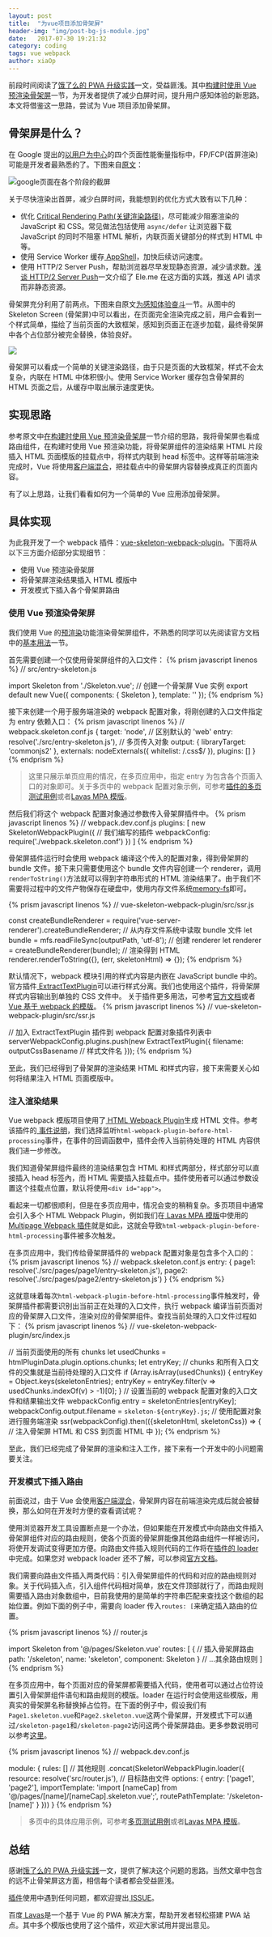 ```yaml
---
layout: post
title:  "为vue项目添加骨架屏"
header-img: "img/post-bg-js-module.jpg"
date:   2017-07-30 19:21:32
category: coding
tags: vue webpack
author: xiaOp
---
```


前段时间阅读了[饿了么的 PWA 升级实践](https://huangxuan.me/2017/07/12/upgrading-eleme-to-pwa/)一文，受益匪浅。其中[构建时使用 Vue 预渲染骨架屏](https://huangxuan.me/2017/07/12/upgrading-eleme-to-pwa/#在构建时使用-vue-预渲染骨架屏)一节，为开发者提供了减少白屏时间，提升用户感知体验的新思路。本文将借鉴这一思路，尝试为 Vue 项目添加骨架屏。

## 骨架屏是什么？

在 Google 提出的[以用户为中心](https://developers.google.com/web/updates/2017/06/user-centric-performance-metrics)的四个页面性能衡量指标中，FP/FCP(首屏渲染)可能是开发者最熟悉的了。下图来自[原文](https://developers.google.com/web/updates/2017/06/user-centric-performance-metrics)：

![google页面在各个阶段的截屏](https://developers.google.com/web/updates/images/2017/06/perf-metrics-load-timeline.png)

关于尽快渲染出首屏，减少白屏时间，我能想到的优化方式大致有以下几种：

* 优化 [Critical Rendering Path(关键渲染路径)](https://developers.google.com/web/fundamentals/performance/critical-rendering-path/)，尽可能减少阻塞渲染的 JavaScript 和 CSS。常见做法包括使用 `async/defer` 让浏览器下载 JavaScript 的同时不阻塞 HTML 解析，内联页面关键部分的样式到 HTML 中等。
* 使用 Service Worker 缓存[ AppShell](https://developers.google.com/web/updates/2015/11/app-shell)，加快后续访问速度。
* 使用 HTTP/2 Server Push，帮助浏览器尽早发现静态资源，减少请求数。[浅谈 HTTP/2 Server Push](https://zhuanlan.zhihu.com/p/26757514)一文介绍了 Ele.me 在这方面的实践，推送 API 请求而非静态资源。

骨架屏充分利用了前两点。下图来自原文[为感知体验奋斗](https://huangxuan.me/2017/07/12/upgrading-eleme-to-pwa/#为感知体验奋斗)一节。从图中的 Skeleton Screen (骨架屏)中可以看出，在页面完全渲染完成之前，用户会看到一个样式简单，描绘了当前页面的大致框架，感知到页面正在逐步加载，最终骨架屏中各个占位部分被完全替换，体验良好。

![](https://huangxuan.me/img/in-post/post-eleme-pwa/after-skeleton.jpg)

骨架屏可以看成一个简单的关键渲染路径，由于只是页面的大致框架，样式不会太复杂，内联在 HTML 中体积很小。使用 Service Worker 缓存包含骨架屏的 HTML 页面之后，从缓存中取出展示速度更快。

## 实现思路

参考原文中[在构建时使用 Vue 预渲染骨架屏](https://huangxuan.me/2017/07/12/upgrading-eleme-to-pwa/#在构建时使用-vue-预渲染骨架屏)一节介绍的思路，我将骨架屏也看成路由组件，在构建时使用 Vue 预渲染功能，将骨架屏组件的渲染结果 HTML 片段插入 HTML 页面模版的挂载点中，将样式内联到 head 标签中。这样等前端渲染完成时，Vue 将使用[客户端混合](https://ssr.vuejs.org/zh/hydration.html)，把挂载点中的骨架屏内容替换成真正的页面内容。

有了以上思路，让我们看看如何为一个简单的 Vue 应用添加骨架屏。

## 具体实现

为此我开发了一个 webpack 插件：[vue-skeleton-webpack-plugin](https://github.com/lavas-project/vue-skeleton-webpack-plugin)。下面将从以下三方面介绍部分实现细节：
* 使用 Vue 预渲染骨架屏
* 将骨架屏渲染结果插入 HTML 模版中
* 开发模式下插入各个骨架屏路由

### 使用 Vue 预渲染骨架屏

我们使用 Vue 的[预渲染](https://ssr.vuejs.org/zh/)功能渲染骨架屏组件，不熟悉的同学可以先阅读官方文档中的[基本用法](https://ssr.vuejs.org/zh/basic.html)一节。

首先需要创建一个仅使用骨架屏组件的入口文件：
{% prism javascript linenos %}
// src/entry-skeleton.js

import Skeleton from './Skeleton.vue';
// 创建一个骨架屏 Vue 实例
export default new Vue({
    components: {
        Skeleton
    },
    template: '<skeleton />'
});
{% endprism %}

接下来创建一个用于服务端渲染的 webpack 配置对象，将刚创建的入口文件指定为 entry 依赖入口：
{% prism javascript linenos %}
// webpack.skeleton.conf.js
{
    target: 'node', // 区别默认的 'web'
    entry: resolve('./src/entry-skeleton.js'), // 多页传入对象
    output: {
        libraryTarget: 'commonjs2'
    },
    externals: nodeExternals({
        whitelist: /\.css$/
    }),
    plugins: []
}
{% endprism %}

> 这里只展示单页应用的情况，在多页应用中，指定 entry 为包含各个页面入口的对象即可。关于多页中的 webpack 配置对象示例，可参考[插件的多页测试用例](https://github.com/lavas-project/vue-skeleton-webpack-plugin/tree/master/examples/multipage)或者[Lavas MPA 模版](https://github.com/lavas-project/lavas-template-vue-mpa)。

然后我们将这个 webpack 配置对象通过参数传入骨架屏插件中。
{% prism javascript linenos %}
// webpack.dev.conf.js
plugins: [
    new SkeletonWebpackPlugin({ // 我们编写的插件
        webpackConfig: require('./webpack.skeleton.conf')
    })
]
{% endprism %}

骨架屏插件运行时会使用 webpack 编译这个传入的配置对象，得到骨架屏的 bundle 文件。接下来只需要使用这个 bundle 文件内容创建一个 renderer，调用`renderToString()`方法就可以得到字符串形式的 HTML 渲染结果了。由于我们不需要将过程中的文件产物保存在硬盘中，使用内存文件系统[memory-fs](https://github.com/webpack/memory-fs)即可。

{% prism javascript linenos %}
// vue-skeleton-webpack-plugin/src/ssr.js

const createBundleRenderer = require('vue-server-renderer').createBundleRenderer;
// 从内存文件系统中读取 bundle 文件
let bundle = mfs.readFileSync(outputPath, 'utf-8');
// 创建 renderer
let renderer = createBundleRenderer(bundle);
// 渲染得到 HTML
renderer.renderToString({}, (err, skeletonHtml) => {});
{% endprism %}

默认情况下，webpack 模块引用的样式内容是内嵌在 JavaScript bundle 中的。官方插件[ ExtractTextPlugin](https://github.com/webpack-contrib/extract-text-webpack-plugin)可以进行样式分离。我们也使用这个插件，将骨架屏样式内容输出到单独的 CSS 文件中。
关于插件更多用法，可参考[官方文档](https://doc.webpack-china.org/plugins/extract-text-webpack-plugin/)或者[ Vue 基于 webpack 的模版](https://github.com/vuejs-templates/webpack/blob/master/template/build/utils.js)。
{% prism javascript linenos %}
// vue-skeleton-webpack-plugin/src/ssr.js

// 加入 ExtractTextPlugin 插件到 webpack 配置对象插件列表中
serverWebpackConfig.plugins.push(new ExtractTextPlugin({
    filename: outputCssBasename // 样式文件名
}));
{% endprism %}

至此，我们已经得到了骨架屏的渲染结果 HTML 和样式内容，接下来需要关心如何将结果注入 HTML 页面模版中。

### 注入渲染结果

Vue webpack 模版项目使用了[ HTML Webpack Plugin](https://github.com/jantimon/html-webpack-plugin)生成 HTML 文件。参考该插件的[ 事件说明](https://github.com/jantimon/html-webpack-plugin#events)，我们选择监听`html-webpack-plugin-before-html-processing`事件，在事件的回调函数中，插件会传入当前待处理的 HTML 内容供我们进一步修改。

我们知道骨架屏组件最终的渲染结果包含 HTML 和样式两部分，样式部分可以直接插入 head 标签內，而 HTML 需要插入挂载点中。插件使用者可以通过参数设置这个挂载点位置，默认将使用`<div id="app">`。

看起来一切都很顺利，但是在多页应用中，情况会变的稍稍复杂。多页项目中通常会引入多个 HTML Webpack Plugin，例如我们在[ Lavas MPA 模版](https://github.com/lavas-project/lavas-template-vue-mpa)中使用的[ Multipage Webpack 插件](https://github.com/mutualofomaha/multipage-webpack-plugin)就是如此，这就会导致`html-webpack-plugin-before-html-processing`事件被多次触发。

在多页应用中，我们传给骨架屏插件的 webpack 配置对象是包含多个入口的：
{% prism javascript linenos %}
// webpack.skeleton.conf.js
entry: {
    page1: resolve('./src/pages/page1/entry-skeleton.js'),
    page2: resolve('./src/pages/page2/entry-skeleton.js')
}
{% endprism %}

这就意味着每次`html-webpack-plugin-before-html-processing`事件触发时，骨架屏插件都需要识别出当前正在处理的入口文件，执行 webpack 编译当前页面对应的骨架屏入口文件，渲染对应的骨架屏组件。查找当前处理的入口文件过程如下：
{% prism javascript linenos %}
// vue-skeleton-webpack-plugin/src/index.js

// 当前页面使用的所有 chunks
let usedChunks = htmlPluginData.plugin.options.chunks;
let entryKey;
// chunks 和所有入口文件的交集就是当前待处理的入口文件
if (Array.isArray(usedChunks)) {
    entryKey = Object.keys(skeletonEntries);
    entryKey = entryKey.filter(v => usedChunks.indexOf(v) > -1)[0];
}
// 设置当前的 webpack 配置对象的入口文件和结果输出文件
webpackConfig.entry = skeletonEntries[entryKey];
webpackConfig.output.filename = `skeleton-${entryKey}.js`;
// 使用配置对象进行服务端渲染
ssr(webpackConfig).then(({skeletonHtml, skeletonCss}) => {
    // 注入骨架屏 HTML 和 CSS 到页面 HTML 中
});
{% endprism %}

至此，我们已经完成了骨架屏的渲染和注入工作，接下来有一个开发中的小问题需要关注。

### 开发模式下插入路由

前面说过，由于 Vue 会使用[客户端混合](https://ssr.vuejs.org/zh/hydration.html)，骨架屏内容在前端渲染完成后就会被替换，那么如何在开发时方便的查看调试呢？

使用浏览器开发工具设置断点是一个办法，但如果能在开发模式中向路由文件插入骨架屏组件对应的路由规则，使各个页面的骨架屏能像其他路由组件一样被访问，将使开发调试变得更加方便。向路由文件插入规则代码的工作将在[插件的 loader](https://github.com/lavas-project/vue-skeleton-webpack-plugin/blob/master/src/loader.js)中完成。如果您对 webpack loader 还不了解，可以参阅[官方文档](https://doc.webpack-china.org/concepts/loaders/)。

我们需要向路由文件插入两类代码：引入骨架屏组件的代码和对应的路由规则对象。关于代码插入点，引入组件代码相对简单，放在文件顶部就行了，而路由规则需要插入路由对象数组中，目前我使用的是简单的字符串匹配来查找这个数组的起始位置。例如下面的例子中，需要向 loader 传入`routes: [`来确定插入路由的位置。

{% prism javascript linenos %}
// router.js

import Skeleton from '@/pages/Skeleton.vue'
routes: [
    { // 插入骨架屏路由
        path: '/skeleton',
        name: 'skeleton',
        component: Skeleton
    }
    // ...其余路由规则
]
{% endprism %}

在多页应用中，每个页面对应的骨架屏都需要插入代码，使用者可以通过占位符设置引入骨架屏组件语句和路由规则的模版。loader 在运行时会使用这些模版，用真实的骨架屏名称替换掉占位符。在下面的例子中，假设我们有`Page1.skeleton.vue`和`Page2.skeleton.vue`这两个骨架屏，开发模式下可以通过`/skeleton-page1`和`/skeleton-page2`访问这两个骨架屏路由。更多参数说明可以参考[这里](https://github.com/lavas-project/vue-skeleton-webpack-plugin#参数说明)。

{% prism javascript linenos %}
// webpack.dev.conf.js

module: {
    rules: [] // 其他规则
        .concat(SkeletonWebpackPlugin.loader({
            resource: resolve('src/router.js'), // 目标路由文件
            options: {
                entry: ['page1', 'page2'],
                importTemplate: 'import [nameCap] from \'@/pages/[name]/[nameCap].skeleton.vue\';',
                routePathTemplate: '/skeleton-[name]'
            }
        }))
}
{% endprism %}

> 多页中的具体应用示例，可参考[多页测试用例](https://github.com/lavas-project/vue-skeleton-webpack-plugin/tree/master/examples/multipage)或者[Lavas MPA 模版](https://github.com/lavas-project/lavas-template-vue-mpa)。

## 总结

感谢[饿了么的 PWA 升级实践](https://huangxuan.me/2017/07/12/upgrading-eleme-to-pwa/)一文，提供了解决这个问题的思路。当然文章中包含的远不止骨架屏这方面，相信每个读者都会受益匪浅。

[插件](https://github.com/lavas-project/vue-skeleton-webpack-plugin)使用中遇到任何问题，都欢迎提出[ ISSUE](https://github.com/lavas-project/vue-skeleton-webpack-plugin/issues)。

百度[ Lavas](https://lavas.baidu.com/)是一个基于 Vue 的 PWA 解决方案，帮助开发者轻松搭建 PWA 站点。其中多个模版也使用了这个插件，欢迎大家试用并提出意见。
